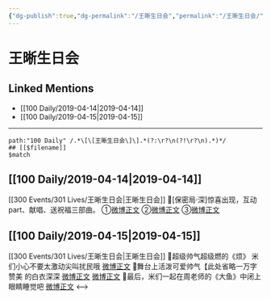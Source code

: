 ```yaml
---
{"dg-publish":true,"dg-permalink":"/王晰生日会","permalink":"/王晰生日会/","created":"2023-03-12T13:59:20.545+08:00","updated":"2023-04-10T16:26:14.435+08:00"}
---
```


# 王晰生日会

## Linked Mentions
- [[100 Daily/2019-04-14\|2019-04-14]]
- [[100 Daily/2019-04-15\|2019-04-15]]


---

```expander
path:"100 Daily" /.*\[\[王晰生日会\]\].*(?:\r?\n(?!\r?\n).*)*/
## [[$filename]]
$match
```
## [[100 Daily/2019-04-14\|2019-04-14]]
[[300 Events/301 Lives/王晰生日会\|王晰生日会]]
🌿[保密局·深]惊喜出现，互动part、献唱、送祝福三部曲。
①[微博正文](https://m.weibo.cn/6466290670/4361063753472731)
②[微博正文](https://m.weibo.cn/6466290670/4361067490392390)
③[微博正文](https://m.weibo.cn/6466290670/4361070866886346)
## [[100 Daily/2019-04-15\|2019-04-15]]
[[300 Events/301 Lives/王晰生日会\|王晰生日会]]
🐰超级帅气超级燃的《烦》
米们小心不要太激动尖叫扰民哦
[微博正文](https://m.weibo.cn/6466290670/4361270667029937)
🐰舞台上活泼可爱帅气【此处省略一万字赞美
的白衣深深
[微博正文](https://m.weibo.cn/6466290670/4361305995523169)
[微博正文](https://m.weibo.cn/6466290670/4361304095387713)
🐰最后，米们一起在周老师的《大鱼》中闭上眼睛睡觉吧
[微博正文](https://m.weibo.cn/6466290670/4361271803053724)
<-->